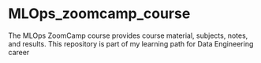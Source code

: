 # MLOps_zoomcamp_course
The MLOps ZoomCamp course provides course material, subjects, notes, and results. This repository is part of my learning path for Data Engineering career
